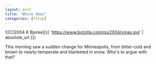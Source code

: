 ```yaml
---
layout: post
title: "White Xmas"
categories: [fStop]
---
```



![(C)2004 K Bjorke]({{ 'https://www.botzilla.com/pix2004/xmas.jpg' | absolute_url }})


This morning saw a sudden change for Minneapolis, from bitter-cold and brown to nearly-temperate and blanketed in snow. Who's to argue with that?
